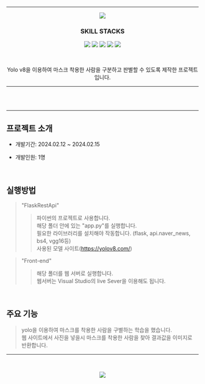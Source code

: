 *****
<p align='center'>
  <img src= "https://capsule-render.vercel.app/api?type=soft&color=auto&text=Yolo%20Obejct%20Detection%20Project&fontSize=50&animation=twinkling"/>
</p>

<h3 align='center'>
  SKILL STACKS <br/>
</h3>
<p align='center'>
  <img src="https://img.shields.io/badge/python-3670A0?style=for-the-badge&logo=python&logoColor=ffdd54"/>
  <img src="https://img.shields.io/badge/pycharm-143?style=for-the-badge&logo=pycharm&logoColor=black&color=black&labelColor=green"/>
  <img src="https://img.shields.io/badge/jquery-%230769AD.svg?style=for-the-badge&logo=jquery&logoColor=white"/>
  <img src="https://img.shields.io/badge/html5-%23E34F26.svg?style=for-the-badge&logo=html5&logoColor=white"/>
  <img src="https://img.shields.io/badge/flask-%23000.svg?style=for-the-badge&logo=flask&logoColor=white"/>
</p>
</br>
<p align='center'>
Yolo v8을 이용하여 마스크 착용한 사람을 구분하고 판별할 수 있도록 제작한 프로젝트입니다.</br>
</p>

*****

<br/><br/>



*****

##  프로젝트 소개
+ 개발기간: 2024.02.12 ~ 2024.02.15
  
+ 개발인원: 1명

<br/>

## 실행방법
> "FlaskRestApi"
>> 파이썬의 프로젝트로 사용합니다.<br/>
>> 해당 폴더 안에 있는 "app.py"를 실행합니다.<br/>
>> 필요한 라이브러리를 설치해야 작동합니다. (flask, api.naver_news, bs4, vgg16등)<br/>
>> 사용된 모델 사이트(https://yolov8.com/)

> "Front-end"
>> 해당 폴더를 웹 서버로 실행합니다.<br/>
>> 웹서버는 Visual Studio의 live Sever을 이용해도 됩니다.<br/>
<br/>



## 주요 기능
> yolo을 이용하여 마스크를 착용한 사람을 구별하는 학습을 했습니다.<br/>
> 웹 사이트에서 사진을 넣을시 마스크를 착용한 사람을 찾아 결과값을 이미지로 반환합니다. 

*****

<br/>

<p align='center'>
  <a href="https://minsehong.github.io/">
    <img src="https://capsule-render.vercel.app/api?type=cylinder&color=auto&text=More%20About%20Project&fontAlignY=45&fontSize=40&height=150&animation=blinking&desc=https://minsehong.github.io/&descAlignY=70">
    </img>
  </a>
</p>
